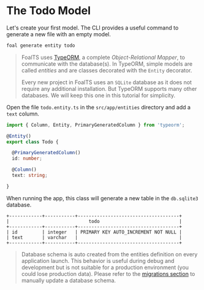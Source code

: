 # The Todo Model

Let's create your first model. The CLI provides a useful command to generate a new file with an empty model.

```bash
foal generate entity todo
```

> FoalTS uses [TypeORM](http://typeorm.io), a complete _Object-Relational Mapper_, to communicate with the database\(s\). In TypeORM, simple models are called _entities_ and are classes decorated with the `Entity` decorator.
>
> Every new project in FoalTS uses an `SQLite` database as it does not require any additional installation. But TypeORM supports many other databases. We will keep this one in this tutorial for simplicity.

Open the file `todo.entity.ts` in the `src/app/entities` directory and add a `text` column.

```typescript
import { Column, Entity, PrimaryGeneratedColumn } from 'typeorm';

@Entity()
export class Todo {

  @PrimaryGeneratedColumn()
  id: number;

  @Column()
  text: string;

}
```

When running the app, this class will generate a new table in the `db.sqlite3` database.

```text
+------------+-----------+-------------------------------------+
|                             todo                             |
+------------+-----------+-------------------------------------+
| id         | integer   | PRIMARY KEY AUTO_INCREMENT NOT NULL |
| text       | varchar   |                                     |
+------------+-----------+-------------------------------------+
```

> Database schema is auto created from the entities definition on every application launch. This behavior is useful during debug and development but is not suitable for a production environment \(you could lose production data\). Please refer to the [migrations section](../../topic-guides/databases/generate-and-run-migrations.md) to manually update a database schema.

